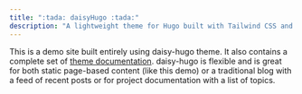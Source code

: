 ```yaml
---
title: ":tada: daisyHugo :tada:"
description: "A lightweight theme for Hugo built with Tailwind CSS and daisyUI components"
---
```


This is a demo site built entirely using daisy-hugo theme. It also contains a complete set of [theme documentation](). daisy-hugo is flexible and is great for both static page-based content (like this demo) or a traditional blog with a feed of recent posts or for project documentation with a list of topics.
